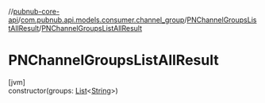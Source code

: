 //[pubnub-core-api](../../../index.md)/[com.pubnub.api.models.consumer.channel_group](../index.md)/[PNChannelGroupsListAllResult](index.md)/[PNChannelGroupsListAllResult](-p-n-channel-groups-list-all-result.md)

# PNChannelGroupsListAllResult

[jvm]\
constructor(groups: [List](https://kotlinlang.org/api/latest/jvm/stdlib/kotlin.collections/-list/index.html)&lt;[String](https://kotlinlang.org/api/latest/jvm/stdlib/kotlin/-string/index.html)&gt;)
